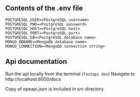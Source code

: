 ## Contents of the .env file

```
POSTGRESQL_USER=<PostgreSQL username>
POSTGRESQL_PWD=<PostgreSQL password>
POSTGRESQL_HOST=<PostgreSQL host>
POSTGRESQL_PORT=<PostgreSQL port>
POSTGRESQL_DB=<PostgreSQL database name>
MONGO_DBNAME=<MongoDb database name>
MONGO_CONNECTION=<MongoDb connection string>
```

## Api documentation

Run the api locally from the terminal (```fastapi dev```)
Navigate to http://localhost:8000/docs

Copy of opeapi.json is included in src directory
